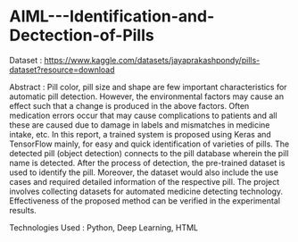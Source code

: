 # AIML---Identification-and-Dectection-of-Pills

Dataset : https://www.kaggle.com/datasets/jayaprakashpondy/pills-dataset?resource=download

Abstract : Pill color, pill size and shape are few important characteristics for automatic pill detection. However, the environmental factors may cause an effect such that a change is produced in the above factors. Often medication errors occur that may cause complications to patients and all these are caused due to damage in labels and mismatches in medicine intake, etc. In this report, a trained system is proposed using Keras and TensorFlow mainly, for easy and quick identification of varieties of pills. The detected pill (object detection) connects to the pill database wherein the pill name is detected. After the process of detection, the pre-trained dataset is used to identify the pill. Moreover, the dataset would also include the use cases and required detailed information of the respective pill. The project involves collecting datasets for automated medicine detecting technology. Effectiveness of the proposed method can be verified in the experimental results.

Technologies Used : Python, Deep Learning, HTML

